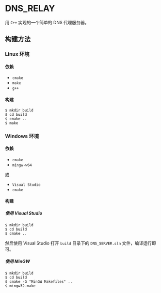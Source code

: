 # DNS_RELAY

用 `C++` 实现的一个简单的 DNS 代理服务器。

## 构建方法

### Linux 环境

#### 依赖

- `cmake`
- `make`
- `g++`

#### 构建

```shell
$ mkdir build
$ cd build
$ cmake ..
$ make
```

### Windows 环境

#### 依赖

- `cmake`
- `mingw-w64`

或

- `Visual Studio`
- `cmake`

#### 构建

##### 使用 Visual Studio

```shell
$ mkdir build
$ cd build
$ cmake ..
```

然后使用 Visual Studio 打开 `build` 目录下的 `DNS_SERVER.sln` 文件，编译运行即可。

##### 使用 MinGW

```shell
$ mkdir build
$ cd build
$ cmake -G "MinGW Makefiles" ..
$ mingw32-make
```